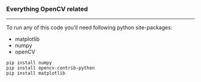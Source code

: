 ### Everything OpenCV related

***

To run any of this code you'll need following python site-packages:

- matplotlib
- numpy
- openCV

```
pip install numpy
pip install opencv-contrib-python
pip install matplotlib
```


